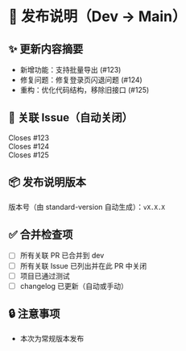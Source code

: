 # 🚀 发布说明（Dev → Main）

## ✨ 更新内容摘要
<!-- 概述本次发布的主要变更点 -->
- 新增功能：支持批量导出 (#123)
- 修复问题：修复登录页闪退问题 (#124)
- 重构：优化代码结构，移除旧接口 (#125)

## 🔗 关联 Issue（自动关闭）
Closes #123  
Closes #124  
Closes #125

## 📦 发布说明版本
版本号（由 standard-version 自动生成）：`vX.X.X`

## ✅ 合并检查项
- [ ] 所有关联 PR 已合并到 dev
- [ ] 所有关联 Issue 已列出并在此 PR 中关闭
- [ ] 项目已通过测试
- [ ] changelog 已更新（自动或手动）

## 🔒 注意事项
<!-- 比如是否为热修复、是否包含重大变更 -->
- 本次为常规版本发布
